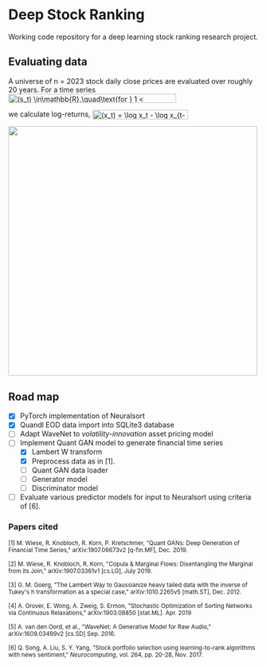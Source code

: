 # Deep Stock Ranking

Working code repository for a deep learning stock ranking research project.

## Evaluating data

A universe of n = 2023 stock daily close prices are evaluated over roughly 20 years. For a time series
<img src="https://raw.githubusercontent.com/jmnel/neuralsort/master/figures/figure1-1.png" align="center" border="0" alt="(s_t) \in\mathbb{R},\quad\text{for } 1 < t\in\mathbb{Z}," width="337" height="18" />

we calculate log-returns,
<img src="http://www.sciweavers.org/tex2img.php?eq=%28x_t%29%20%3D%20%5Clog%20x_t%20-%20%5Clog%20x_%7Bt-1%7D.&bc=White&fc=Black&im=png&fs=12&ff=arev&edit=0" align="center" border="0" alt="(x_t) = \log x_t - \log x_{t-1}." width="192" height="19" />

<img src="https://raw.githubusercontent.com/jmnel/neuralsort/master/figures/figure1-1.png" align="center" width="500" height="500" />

## Road map

- [x] PyTorch implementation of Neuralsort
- [x] Quandl EOD data import into SQLite3 database
- [ ] Adapt WaveNet to *volatility-innovation* asset pricing model 
- [ ] Implement Quant GAN model to generate financial time series
  - [x] Lambert W transform
  - [x] Preprocess data as in [1].
  - [ ] Quant GAN data loader
  - [ ] Generator model
  - [ ] Discriminator model
- [ ] Evaluate various predictor models for input to Neuralsort using criteria of [6].

### Papers cited

<sup>[1] M. Wiese, R. Knobloch, R. Korn, P. Kretschmer, "Quant GANs: Deep Generation of Financial Time Series," arXiv:1907.06673v2 [q-fin.MF], Dec. 2019.</sup>

<sup>[2] M. Wiese, R. Knobloch, R. Korn, "Copula & Marginal Flows: Disentangling the Marginal from its Join," arXiv:1907.03361v1 [cs.LG], July 2019.</sup>

<sup>[3] G. M. Goerg, "The Lambert Way to Gaussianize heavy tailed data with the inverse of Tukey's h transformation as a special case," arXiv:1010.2265v5 [math.ST], Dec. 2012.</sup>

<sup>[4] A. Grover, E. Wong, A. Zweig, S. Ermon, "Stochastic Optimization of Sorting Networks via Continuous Relaxations," arXiv:1903.08850 [stat.ML]. Apr. 2019</sup>

<sup>[5] A. van den  Oord, et al., "WaveNet: A Generative Model for Raw Audio," arXiv:1609.03499v2 [cs.SD] Sep. 2016.</sup>

<sup>[6] Q. Song, A. Liu, S. Y. Yang, "Stock portfolio selection using learning-to-rank algorithms with news sentiment," *Neurocomputing*, vol. 264, pp. 20-28, Nov. 2017.</sup>

